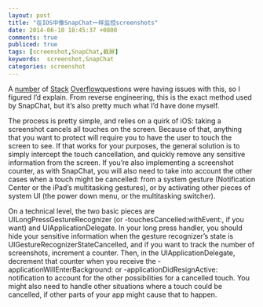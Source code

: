 ```yaml
---
layout: post
title: "在IOS中像SnapChat一样监控screenshots"
date: 2014-06-10 18:45:37 +0800
comments: true
publiced: true
tags: [screenshot,SnapChat,截屏]
keywords:  screenshot,SnapChat
categories: screenshot
---
```

A [number](http://stackoverflow.com/questions/2121970/notification-of-or-detecting-screenshot-being-taken/2122117) of [Stack](http://stackoverflow.com/questions/13484516/ios-detection-of-screenshot)  [Overflow](http://stackoverflow.com/questions/10122212/iphone-screenshot)questions were having issues with this, so I figured I’d explain. From reverse engineering, this is the exact method used by SnapChat, but it’s also pretty much what I’d have done myself.
<!-- more-->
The process is pretty simple, and relies on a quirk of iOS: taking a screenshot cancels all touches on the screen. Because of that, anything that you want to protect will require you to have the user to touch the screen to see. If that works for your purposes, the general solution is to simply intercept the touch cancellation, and quickly remove any sensitive information from the screen. If you’re also implementing a screenshot counter, as with SnapChat, you will also need to take into account the other cases when a touch might be cancelled: from a system gesture (Notification Center or the iPad’s multitasking gestures), or by activating other pieces of system UI (the power down menu, or the multitasking switcher).

On a technical level, the two basic pieces are UILongPressGestureRecognizer (or -touchesCancelled:withEvent:, if you want) and UIApplicationDelegate. In your long press handler, you should hide your sensitive information when the gesture recognizer’s state is UIGestureRecognizerStateCancelled, and if you want to track the number of screenshots, increment a counter. Then, in the UIApplicationDelegate, decrement that counter when you receive the -applicationWillEnterBackground: or -applicationDidResignActive: notification to account for the other possibilities for a cancelled touch. You might also need to handle other situations where a touch could be cancelled, if other parts of your app might cause that to happen.